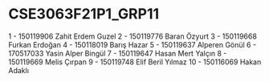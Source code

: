 # CSE3063F21P1_GRP11

1 - 150119906 Zahit Erdem Guzel 
2 - 150119776 Baran Özyurt
3 - 150119668 Furkan Erdoğan 
4 - 150118019 Barış Hazar
5 - 150119637 Alperen Gönül
6 - 170517033 Yasin Alper Bingül
7 - 150119647 Hasan Mert Yalçın
8 - 150119669 Melis Çırpan 
9 - 150119748 Elif Beril Yılmaz
10 - 150116069 Hakan Adaklı
